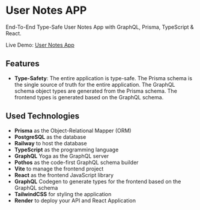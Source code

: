# User Notes APP

End-To-End Type-Safe User Notes App with GraphQL, Prisma, TypeScript & React.

Live Demo: [User Notes App](https://user-notes-app.onrender.com/)

## Features

- **Type-Safety**: The entire application is type-safe. The Prisma schema is the single source of truth for the entire application. The GraphQL schema object types are generated from the Prisma schema. The frontend types is generated based on the GraphQL schema.

## Used Technologies

- **Prisma** as the Object-Relational Mapper (ORM)
- **PostgreSQL** as the database
- **Railway** to host the database
- **TypeScript** as the programming language
- **GraphQL** Yoga as the GraphQL server
- **Pothos** as the code-first GraphQL schema builder
- **Vite** to manage the frontend project
- **React** as the frontend JavaScript library
- **GraphQL** Codegen to generate types for the frontend based on the GraphQL schema
- **TailwindCSS** for styling the application
- **Render** to deploy your API and React Application
